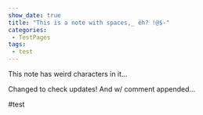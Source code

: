 ```yaml
---
show_date: true
title: "This is a note with spaces,_ éh? !@$-"
categories:
 - TestPages
tags:
 - test
---
```

This note has weird characters in it&hellip;

Changed to check updates! And w/ comment appended&hellip;

#test

<!-- Modified 2024-03-29:00:46:28 -->
